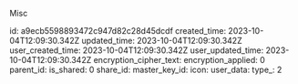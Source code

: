 Misc

id: a9ecb5598893472c947d82c28d45dcdf
created_time: 2023-10-04T12:09:30.342Z
updated_time: 2023-10-04T12:09:30.342Z
user_created_time: 2023-10-04T12:09:30.342Z
user_updated_time: 2023-10-04T12:09:30.342Z
encryption_cipher_text: 
encryption_applied: 0
parent_id: 
is_shared: 0
share_id: 
master_key_id: 
icon: 
user_data: 
type_: 2